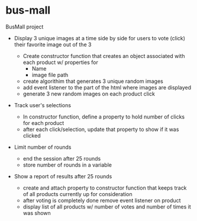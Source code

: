 # bus-mall
BusMall project

* Display 3 unique images at a time side by side for users to vote (click) their favorite image out of the 3
    * Create constructor function that creates an object associated with each product w/ properties for
        * Name 
        * image file path
    * create algorithim that generates 3 unique random images
    * add event listener to the part of the html where images are displayed
    * generate 3 new random images on each product click

* Track user's selections 
    * In constructor function, define a property to hold number of clicks for each product
    * after each click/selection, update that property to show if it was clicked

* Limit number of rounds
    * end the session after 25 rounds
    * store number of rounds in a variable
    
* Show a report of results after 25 rounds
    * create and attach property to constructor function that keeps track of all products currently up for consideration
    * after voting is completely done remove event listener on product
    * display list of all products w/ number of votes and number of times it was shown

